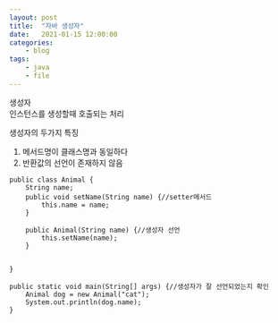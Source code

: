 ```yaml
---
layout: post
title:	"자바 생성자"
date:	2021-01-15 12:00:00
categories:
    - blog
tags:
    - java
    - file
---
```

생성자   
인스턴스를 생성할때 호출되는 처리   

생성자의 두가지 특징   
1. 메서드명이 클래스명과 동일하다
2. 반환값의 선언이 존재하지 않음
```
public class Animal {
    String name;
    public void setName(String name) {//setter메서드
        this.name = name;
    }

    public Animal(String name) {//생성자 선언
        this.setName(name);
    } 

    
}
```
```
public static void main(String[] args) {//생성자가 잘 선언되었는지 확인
    Animal dog = new Animal("cat"); 
    System.out.println(dog.name);
}
```
